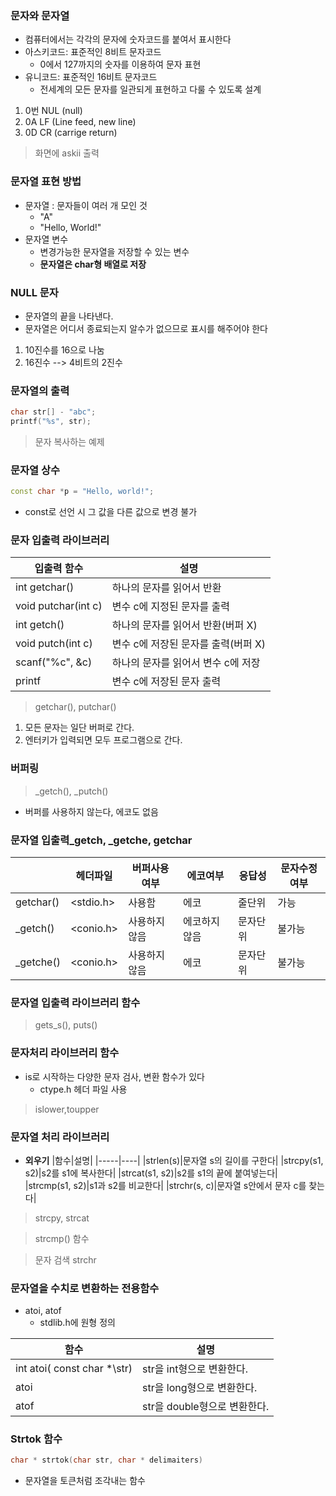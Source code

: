 ### 문자와 문자열

- 컴퓨터에서는 각각의 문자에 숫자코드를 붙여서 표시한다
- 아스키코드: 표준적인 8비트 문자코드
	- 0에서 127까지의 숫자를 이용하여 문자 표현
- 유니코드: 표준적인 16비트 문자코드
	- 전세계의 모든 문자를 일관되게 표현하고 다룰 수 있도록 설계
	
1. 0번 NUL (null)
2. 0A LF (Line feed, new line)
3. 0D CR (carrige return)

> 화면에 askii 출력

### 문자열 표현 방법

- 문자열 : 문자들이 여러 개 모인 것
	- "A"
	- "Hello, World!"
- 문자열 변수
	- 변경가능한 문자열을 저장할 수 있는 변수
	- **문자열은 char형 배열로 저장**
	
### NULL 문자
- 문자열의 끝을 나타낸다.
- 문자열은 어디서 종료되는지 알수가 없으므로 표시를 해주어야 한다

1. 10진수를 16으로 나눔
2. 16진수 --> 4비트의 2진수 

### 문자열의 출력
```cpp
char str[] - "abc";
printf("%s", str);
```

> 문자 복사하는 예제

### 문자열 상수
```cpp
const char *p = "Hello, world!";
```
- const로 선언 시 그 값을 다른 값으로 변경 불가

### 문자 입출력 라이브러리

|입출력 함수|설명|
|------|--------|
|int getchar()|하나의 문자를 읽어서 반환|
|void putchar(int c)|변수 c에 지정된 문자를 출력|
|int getch()|하나의 문자를 읽어서 반환(버퍼 X)
|void putch(int c)|변수 c에 저장된 문자를 출력(버퍼 X)
|scanf("%c", &c)|하나의 문자를 읽어서 변수 c에 저장|
|printf|변수 c에 저장된 문자 출력|

> getchar(), putchar()

1. 모든 문자는 일단 버퍼로 간다.
2. 엔터키가 입력되면 모두 프로그램으로 간다.

### 버퍼링

> _getch(), _putch() 

- 버퍼를 사용하지 않는다, 에코도 없음

### 문자열 입출력_getch, _getche, getchar

| |헤더파일|버퍼사용여부|에코여부|응답성|문자수정여부|
|------|----|------|-------|------|------|
|getchar()|<stdio.h>|사용함|에코|줄단위|가능|
|_getch()|<conio.h>|사용하지 않음|에코하지 않음|문자단위|불가능|
|_getche()|<conio.h>|사용하지 않음|에코|문자단위|불가능|

### 문자열 입출력 라이브러리 함수

> gets_s(), puts()

### 문자처리 라이브러리 함수
- is로 시작하는 다양한 문자 검사, 변환 함수가 있다
	- ctype.h 헤더 파일 사용

> islower,toupper	

### 문자열 처리 라이브러리

- **외우기**
|함수|설명|
|-----|----|
|strlen(s)|문자열 s의 길이를 구한다|
|strcpy(s1, s2)|s2를 s1에 복사한다|
|strcat(s1, s2)|s2를 s1의 끝에 붙여넣는다|
|strcmp(s1, s2)|s1과 s2를 비교한다|
|strchr(s, c)|문자열 s안에서 문자 c를 찾는다|

> strcpy, strcat

> strcmp() 함수

> 문자 검색 strchr

### 문자열을 수치로 변환하는 전용함수

- atoi, atof
	- stdlib.h에 원형 정의

|함수|설명|
|------|---------|
|int atoi( const char *\str)|str을 int형으로 변환한다.|
|atoi|str을 long형으로 변환한다.|
|atof|str을 double형으로 변환한다.|

### Strtok 함수

```cpp
char * strtok(char str, char * delimaiters)
```
- 문자열을 토큰처럼 조각내는 함수
